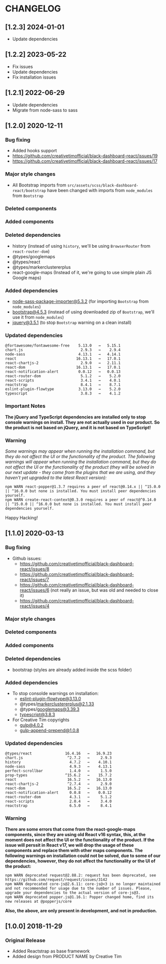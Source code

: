 # CHANGELOG

## [1.2.3] 2024-01-01

- Update dependencies

## [1.2.2] 2023-05-22

- Fix issues
- Update dependencies
- Fix installation issues

## [1.2.1] 2022-06-29

- Update dependencies
- Migrate from node-sass to sass

## [1.2.0] 2020-12-11

### Bug fixing

- Added hooks support
- https://github.com/creativetimofficial/black-dashboard-react/issues/19
- https://github.com/creativetimofficial/black-dashboard-react/issues/17

### Major style changes

- All Bootstrap imports from `src/assets/scss/black-dashboard-react/bootstrap` have been changed with imports from `node_modules` from `Bootstrap`

### Deleted components

### Added components

### Deleted dependencies

- history (instead of using `history`, we'll be using `BrowserRouter` from `react-router-dom`)
- @types/googlemaps
- @types/react
- @types/markerclustererplus
- react-google-maps (Instead of it, we're going to use simple plain JS Google maps)

### Added dependencies

- node-sass-package-importer@5.3.2 (for importing `Bootstrap` from `node_modules`)
- bootstrap@4.5.3 (instead of using downloaded zip of `Bootstrap`, we'll use it from `node_modules`)
- jquery@3.5.1 (to stop `Bootstrap` warning on a clean install)

### Updated dependencies

```
@fortawesome/fontawesome-free    5.13.0   →   5.15.1
chart.js                          2.9.3   →    2.9.4
node-sass                        4.13.1   →   4.14.1
react                           16.13.1   →   17.0.1
react-chartjs-2                   2.9.0   →   2.11.1
react-dom                       16.13.1   →   17.0.1
react-notification-alert         0.0.12   →   0.0.13
react-router-dom                  5.1.2   →    5.2.0
react-scripts                     3.4.1   →    4.0.1
reactstrap                        8.4.1   →    8.7.1
eslint-plugin-flowtype           3.13.0   →    5.2.0
typescript                        3.8.3   →    4.1.2
```

### Important Notes

**The jQuery and TypeScript dependencies are installed only to stop console warnings on install. They are not actually used in our product. So the product is not based on jQuery, and it is not based on TypeScript!**

### Warning

_Some warnings may appear when running the installation command, but they do not affect the UI or the functionality of the product._
_The following warnings will appear when running the installation command, but they do not affect the UI or the functionality of the product (they will be solved in our next update - they come from the plugins that we are using, and they haven't yet upgraded to the latest React version):_

```
npm WARN react-popper@1.3.7 requires a peer of react@0.14.x || ^15.0.0 || ^16.0.0 but none is installed. You must install peer dependencies yourself.
npm WARN create-react-context@0.3.0 requires a peer of react@^0.14.0 || ^15.0.0 || ^16.0.0 but none is installed. You must install peer dependencies yourself.
```

Happy Hacking!

## [1.1.0] 2020-03-13

### Bug fixing

- Github issues:
  - https://github.com/creativetimofficial/black-dashboard-react/issues/8
  - https://github.com/creativetimofficial/black-dashboard-react/issues/7
  - https://github.com/creativetimofficial/black-dashboard-react/issues/6 (not really an issue, but was old and needed to close it)
  - https://github.com/creativetimofficial/black-dashboard-react/issues/4

### Major style changes

### Deleted components

### Added components

### Deleted dependencies

- bootstrap (styles are already added inside the scss folder)

### Added dependencies

- To stop consolde warnings on installation:
  - eslint-plugin-flowtype@3.13.0
  - @types/markerclustererplus@2.1.33
  - @types/googlemaps@3.39.3
  - typescript@3.8.3
- For Creative Tim copyrights
  - gulp@4.0.2
  - gulp-append-prepend@1.0.8

### Updated dependencies

```
@types/react               16.4.16   →   16.9.23
chart.js                    ^2.7.2   →     2.9.3
history                      4.7.2   →    4.10.1
node-sass                    4.9.3   →    4.13.1
perfect-scrollbar            1.4.0   →     1.5.0
prop-types                 ^15.6.2   →    15.7.2
react                       16.5.2   →   16.13.0
react-chartjs-2             ^2.7.4   →     2.9.0
react-dom                   16.5.2   →   16.13.0
react-notification-alert     0.0.8   →    0.0.12
react-router-dom             4.3.1   →     5.1.2
react-scripts                2.0.4   →     3.4.0
reactstrap                   6.5.0   →     8.4.1
```

### Warning

**There are some errors that come from the react-google-maps components, since they are using old React v16 syntax, this, at the moment does not affect the UI or the functionality of the product. If the issue will perssit in React v17, we will drop the usage of these components and replace them with other maps components. The following warnings on installation could not be solved, due to some of our dependencies, however, they do not affect the functionality or the UI of the product:**

```
npm WARN deprecated request@2.88.2: request has been deprecated, see https://github.com/request/request/issues/3142
npm WARN deprecated core-js@2.6.11: core-js@<3 is no longer maintained and not recommended for usage due to the number of issues. Please, upgrade your dependencies to the actual version of core-js@3.
npm WARN deprecated popper.js@1.16.1: Popper changed home, find its new releases at @popperjs/core
```

**Also, the above, are only present in development, and not in production.**

## [1.0.0] 2018-11-29

### Original Release

- Added Reactstrap as base framework
- Added design from PRODUCT NAME by Creative Tim
